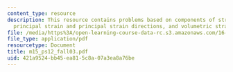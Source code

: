 ```yaml
---
content_type: resource
description: This resource contains problems based on components of strain tensor,
  principal strain and principal strain directions, and volumetric strain.
file: /media/https%3A/open-learning-course-data-rc.s3.amazonaws.com/16-01-unified-engineering-i-ii-iii-iv-fall-2005-spring-2006/421a9524bb45ea815c8a07a3ea8a76be_m15_ps12_fall03.pdf
file_type: application/pdf
resourcetype: Document
title: m15_ps12_fall03.pdf
uid: 421a9524-bb45-ea81-5c8a-07a3ea8a76be
---
```

